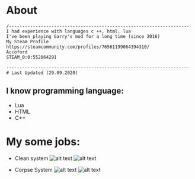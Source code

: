 # About
```
/--------------------------------------------------------------------
I had experience with languages c ++, html, lua                      
I've been playing Garry's mod for a long time (since 2016)       
My Steam Profile https://steamcommunity.com/profiles/76561199064394310/
Accoford
STEAM_0:0:552064291

---------------------------------------------------------------------
# Last Updated (29.09.2020)
```
## I know programming language:
* Lua
* HTML
* C++

# My some jobs:
* Clean system
![alt text](https://i.imgur.com/X28QBiG.jpg)
![alt text](https://i.imgur.com/UPSXOAU.png)

* Corpse System
![alt text](https://i.imgur.com/25tpetx.jpg)
![alt text](https://i.imgur.com/31khZNN.jpeg)

